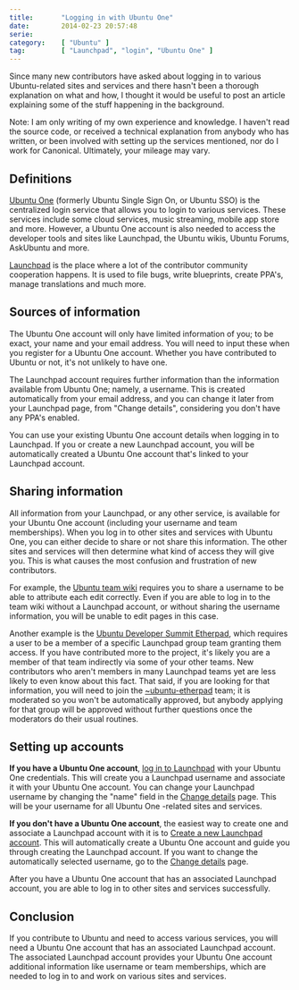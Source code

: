 ```yaml
---
title:       "Logging in with Ubuntu One"
date:        2014-02-23 20:57:48
serie:       
category:    [ "Ubuntu" ]
tag:         [ "Launchpad", "login", "Ubuntu One" ]
---
```


Since many new contributors have asked about logging in to various Ubuntu-related sites and services and there hasn't been a thorough explanation on what and how, I thought it would be useful to post an article explaining some of the stuff happening in the background.

Note: I am only writing of my own experience and knowledge. I haven't read the source code, or received a technical explanation from anybody who has written, or been involved with setting up the services mentioned, nor do I work for Canonical. Ultimately, your mileage may vary.

Definitions
-----------

[Ubuntu One](https://login.ubuntu.com/) (formerly Ubuntu Single Sign On, or Ubuntu SSO) is the centralized login service that allows you to login to various services. These services include some cloud services, music streaming, mobile app store and more. However, a Ubuntu One account is also needed to access the developer tools and sites like Launchpad, the Ubuntu wikis, Ubuntu Forums, AskUbuntu and more.

[Launchpad](http://launchpad.net/) is the place where a lot of the contributor community cooperation happens. It is used to file bugs, write blueprints, create PPA's, manage translations and much more.

Sources of information
----------------------

The Ubuntu One account will only have limited information of you; to be exact, your name and your email address. You will need to input these when you register for a Ubuntu One account. Whether you have contributed to Ubuntu or not, it's not unlikely to have one.

The Launchpad account requires further information than the information available from Ubuntu One; namely, a username. This is created automatically from your email address, and you can change it later from your Launchpad page, from "Change details", considering you don't have any PPA's enabled.

You can use your existing Ubuntu One account details when logging in to Launchpad. If you or create a new Launchpad account, you will be automatically created a Ubuntu One account that's linked to your Launchpad account.

Sharing information
-------------------

All information from your Launchpad, or any other service, is available for your Ubuntu One account (including your username and team memberships). When you log in to other sites and services with Ubuntu One, you can either decide to share or not share this information. The other sites and services will then determine what kind of access they will give you. This is what causes the most confusion and frustration of new contributors.

For example, the [Ubuntu team wiki](http://wiki.ubuntu.com/) requires you to share a username to be able to attribute each edit correctly. Even if you are able to log in to the team wiki without a Launchpad account, or without sharing the username information, you will be unable to edit pages in this case.

Another example is the [Ubuntu Developer Summit Etherpad](http://pad.ubuntu.com/), which requires a user to be a member of a specific Launchpad group team granting them access. If you have contributed more to the project, it's likely you are a member of that team indirectly via some of your other teams. New contributors who aren't members in many Launchpad teams yet are less likely to even know about this fact. That said, if you are looking for that information, you will need to join the [~ubuntu-etherpad](https://launchpad.net/~ubuntu-etherpad) team; it is moderated so you won't be automatically approved, but anybody applying for that group will be approved without further questions once the moderators do their usual routines.

Setting up accounts
-------------------

**If you have a Ubuntu One account**, [log in to Launchpad](https://login.launchpad.net/+login) with your Ubuntu One credentials. This will create you a Launchpad username and associate it with your Ubuntu One account. You can change your Launchpad username by changing the "name" field in the [Change details](https://launchpad.net/~/+edit) page. This will be your username for all Ubuntu One -related sites and services.

**If you don't have a Ubuntu One account**, the easiest way to create one and associate a Launchpad account with it is to [Create a new Launchpad account](https://login.launchpad.net/+new_account). This will automatically create a Ubuntu One account and guide you through creating the Launchpad account. If you want to change the automatically selected username, go to the [Change details](https://launchpad.net/~/+edit) page.

After you have a Ubuntu One account that has an associated Launchpad account, you are able to log in to other sites and services successfully.

Conclusion
----------

If you contribute to Ubuntu and need to access various services, you will need a Ubuntu One account that has an associated Launchpad account. The associated Launchpad account provides your Ubuntu One account additional information like username or team memberships, which are needed to log in to and work on various sites and services.
